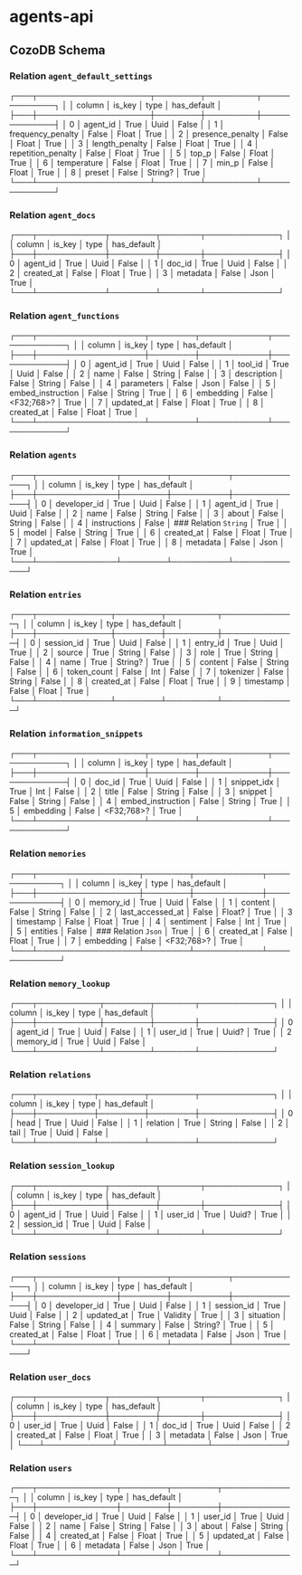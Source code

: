 # agents-api

## CozoDB Schema

### Relation `agent_default_settings`

┌───┬────────────────────┬────────┬─────────┬─────────────┐
│ │ column │ is_key │ type │ has_default │
├───┼────────────────────┼────────┼─────────┼─────────────┤
│ 0 │ agent_id │ True │ Uuid │ False │
│ 1 │ frequency_penalty │ False │ Float │ True │
│ 2 │ presence_penalty │ False │ Float │ True │
│ 3 │ length_penalty │ False │ Float │ True │
│ 4 │ repetition_penalty │ False │ Float │ True │
│ 5 │ top_p │ False │ Float │ True │
│ 6 │ temperature │ False │ Float │ True │
│ 7 │ min_p │ False │ Float │ True │
│ 8 │ preset │ False │ String? │ True │
└───┴────────────────────┴────────┴─────────┴─────────────┘

### Relation `agent_docs`

┌───┬────────────┬────────┬───────┬─────────────┐
│ │ column │ is_key │ type │ has_default │
├───┼────────────┼────────┼───────┼─────────────┤
│ 0 │ agent_id │ True │ Uuid │ False │
│ 1 │ doc_id │ True │ Uuid │ False │
│ 2 │ created_at │ False │ Float │ True │
│ 3 │ metadata │ False │ Json │ True │
└───┴────────────┴────────┴───────┴─────────────┘

### Relation `agent_functions`

┌───┬───────────────────┬────────┬────────────┬─────────────┐
│ │ column │ is_key │ type │ has_default │
├───┼───────────────────┼────────┼────────────┼─────────────┤
│ 0 │ agent_id │ True │ Uuid │ False │
│ 1 │ tool_id │ True │ Uuid │ False │
│ 2 │ name │ False │ String │ False │
│ 3 │ description │ False │ String │ False │
│ 4 │ parameters │ False │ Json │ False │
│ 5 │ embed_instruction │ False │ String │ True │
│ 6 │ embedding │ False │ <F32;768>? │ True │
│ 7 │ updated_at │ False │ Float │ True │
│ 8 │ created_at │ False │ Float │ True │
└───┴───────────────────┴────────┴────────────┴─────────────┘

### Relation `agents`

┌───┬──────────────┬────────┬──────────┬─────────────┐
│ │ column │ is_key │ type │ has_default │
├───┼──────────────┼────────┼──────────┼─────────────┤
│ 0 │ developer_id │ True │ Uuid │ False │
│ 1 │ agent_id │ True │ Uuid │ False │
│ 2 │ name │ False │ String │ False │
│ 3 │ about │ False │ String │ False │
│ 4 │ instructions │ False │ ### Relation `String` │ True │
│ 5 │ model │ False │ String │ True │
│ 6 │ created_at │ False │ Float │ True │
│ 7 │ updated_at │ False │ Float │ True │
│ 8 │ metadata │ False │ Json │ True │
└───┴──────────────┴────────┴──────────┴─────────────┘

### Relation `entries`

┌───┬─────────────┬────────┬─────────┬─────────────┐
│ │ column │ is_key │ type │ has_default │
├───┼─────────────┼────────┼─────────┼─────────────┤
│ 0 │ session_id │ True │ Uuid │ False │
│ 1 │ entry_id │ True │ Uuid │ True │
│ 2 │ source │ True │ String │ False │
│ 3 │ role │ True │ String │ False │
│ 4 │ name │ True │ String? │ True │
│ 5 │ content │ False │ String │ False │
│ 6 │ token_count │ False │ Int │ False │
│ 7 │ tokenizer │ False │ String │ False │
│ 8 │ created_at │ False │ Float │ True │
│ 9 │ timestamp │ False │ Float │ True │
└───┴─────────────┴────────┴─────────┴─────────────┘

### Relation `information_snippets`

┌───┬───────────────────┬────────┬────────────┬─────────────┐
│ │ column │ is_key │ type │ has_default │
├───┼───────────────────┼────────┼────────────┼─────────────┤
│ 0 │ doc_id │ True │ Uuid │ False │
│ 1 │ snippet_idx │ True │ Int │ False │
│ 2 │ title │ False │ String │ False │
│ 3 │ snippet │ False │ String │ False │
│ 4 │ embed_instruction │ False │ String │ True │
│ 5 │ embedding │ False │ <F32;768>? │ True │
└───┴───────────────────┴────────┴────────────┴─────────────┘

### Relation `memories`

┌───┬──────────────────┬────────┬────────────┬─────────────┐
│ │ column │ is_key │ type │ has_default │
├───┼──────────────────┼────────┼────────────┼─────────────┤
│ 0 │ memory_id │ True │ Uuid │ False │
│ 1 │ content │ False │ String │ False │
│ 2 │ last_accessed_at │ False │ Float? │ True │
│ 3 │ timestamp │ False │ Float │ True │
│ 4 │ sentiment │ False │ Int │ True │
│ 5 │ entities │ False │ ### Relation `Json` │ True │
│ 6 │ created_at │ False │ Float │ True │
│ 7 │ embedding │ False │ <F32;768>? │ True │
└───┴──────────────────┴────────┴────────────┴─────────────┘

### Relation `memory_lookup`

┌───┬───────────┬────────┬───────┬─────────────┐
│ │ column │ is_key │ type │ has_default │
├───┼───────────┼────────┼───────┼─────────────┤
│ 0 │ agent_id │ True │ Uuid │ False │
│ 1 │ user_id │ True │ Uuid? │ True │
│ 2 │ memory_id │ True │ Uuid │ False │
└───┴───────────┴────────┴───────┴─────────────┘

### Relation `relations`

┌───┬──────────┬────────┬────────┬─────────────┐
│ │ column │ is_key │ type │ has_default │
├───┼──────────┼────────┼────────┼─────────────┤
│ 0 │ head │ True │ Uuid │ False │
│ 1 │ relation │ True │ String │ False │
│ 2 │ tail │ True │ Uuid │ False │
└───┴──────────┴────────┴────────┴─────────────┘

### Relation `session_lookup`

┌───┬────────────┬────────┬───────┬─────────────┐
│ │ column │ is_key │ type │ has_default │
├───┼────────────┼────────┼───────┼─────────────┤
│ 0 │ agent_id │ True │ Uuid │ False │
│ 1 │ user_id │ True │ Uuid? │ True │
│ 2 │ session_id │ True │ Uuid │ False │
└───┴────────────┴────────┴───────┴─────────────┘

### Relation `sessions`

┌───┬──────────────┬────────┬──────────┬─────────────┐
│ │ column │ is_key │ type │ has_default │
├───┼──────────────┼────────┼──────────┼─────────────┤
│ 0 │ developer_id │ True │ Uuid │ False │
│ 1 │ session_id │ True │ Uuid │ False │
│ 2 │ updated_at │ True │ Validity │ True │
│ 3 │ situation │ False │ String │ False │
│ 4 │ summary │ False │ String? │ True │
│ 5 │ created_at │ False │ Float │ True │
│ 6 │ metadata │ False │ Json │ True │
└───┴──────────────┴────────┴──────────┴─────────────┘

### Relation `user_docs`

┌───┬────────────┬────────┬───────┬─────────────┐
│ │ column │ is_key │ type │ has_default │
├───┼────────────┼────────┼───────┼─────────────┤
│ 0 │ user_id │ True │ Uuid │ False │
│ 1 │ doc_id │ True │ Uuid │ False │
│ 2 │ created_at │ False │ Float │ True │
│ 3 │ metadata │ False │ Json │ True │
└───┴────────────┴────────┴───────┴─────────────┘

### Relation `users`

┌───┬──────────────┬────────┬────────┬─────────────┐
│ │ column │ is_key │ type │ has_default │
├───┼──────────────┼────────┼────────┼─────────────┤
│ 0 │ developer_id │ True │ Uuid │ False │
│ 1 │ user_id │ True │ Uuid │ False │
│ 2 │ name │ False │ String │ False │
│ 3 │ about │ False │ String │ False │
│ 4 │ created_at │ False │ Float │ True │
│ 5 │ updated_at │ False │ Float │ True │
│ 6 │ metadata │ False │ Json │ True │
└───┴──────────────┴────────┴────────┴─────────────┘
